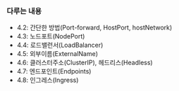 ### 다루는 내용 
- 4.2: 간단한 방법(Port-forward, HostPort, hostNetwork)
- 4.3: 노드포트(NodePort)
- 4.4: 로드밸런서(LoadBalancer)
- 4.5: 외부이름(ExternalName)
- 4.6: 클러스터주소(ClusterIP), 헤드리스(Headless)
- 4.7: 엔드포인트(Endpoints)
- 4.8: 인그레스(Ingress)
